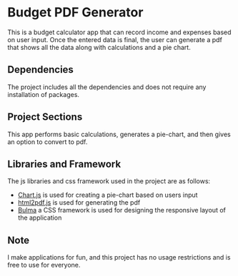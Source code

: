 # Budget PDF Generator
This is a budget calculator app that can record income and expenses based on user input. Once the entered data is final, the user can generate a pdf that shows all the data along with calculations and a pie chart.

## Dependencies
The project includes all the dependencies and does not require any installation of packages.

## Project Sections
This app performs basic calculations, generates a pie-chart, and then gives an option to convert to pdf.

## Libraries and Framework
The js libraries and css framework used in the project are as follows:
- [Chart.js](https://www.chartjs.org/) is used for creating a pie-chart based on users input
- [html2pdf.js](https://github.com/eKoopmans/html2pdf.js) is used for generating the pdf
- [Bulma](https://bulma.io/documentation/) a CSS framework is used for designing the responsive layout of the application

## Note
I make applications for fun, and this project has no usage restrictions and is free to use for everyone.